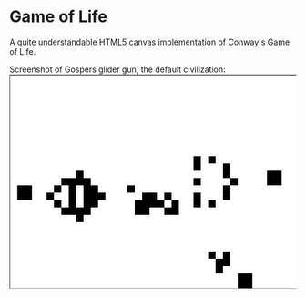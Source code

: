 # Game of Life
A quite understandable HTML5 canvas implementation of Conway's Game of Life.

Screenshot of Gospers glider gun, the default civilization:
![Screenshot of Gospers glider gun visualization with this projects code](/screenshot.png?raw=true "Optional Title")
